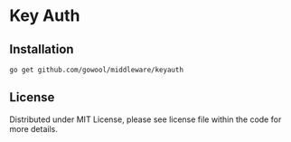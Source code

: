 # Key Auth

## Installation

```shell
go get github.com/gowool/middleware/keyauth
```

## License

Distributed under MIT License, please see license file within the code for more details.
